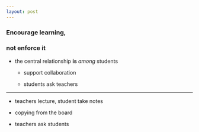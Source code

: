 ```yaml
---
layout: post
---
```


### **Encourage** learning,
###  not **enforce** it

- the central relationship **is** _among_ students

  - support collaboration

  - students ask teachers

---

  - teachers lecture, student take notes

  - copying from the board

  - teachers ask students
